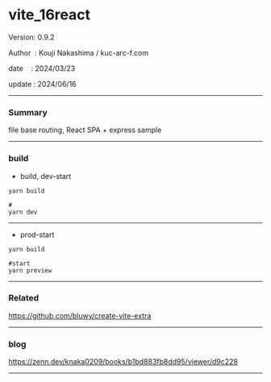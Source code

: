 ﻿# vite_16react

 Version: 0.9.2

 Author  : Kouji Nakashima / kuc-arc-f.com

 date    : 2024/03/23 

 update  : 2024/06/16    

***
### Summary

file base routing, React SPA + express sample  

***
### build

* build, dev-start

```
yarn build

#
yarn dev
```

***
* prod-start

```
yarn build

#start
yarn preview
```

***
### Related

https://github.com/bluwy/create-vite-extra

***
### blog 

https://zenn.dev/knaka0209/books/b1bd883fb8dd95/viewer/d9c228

***

